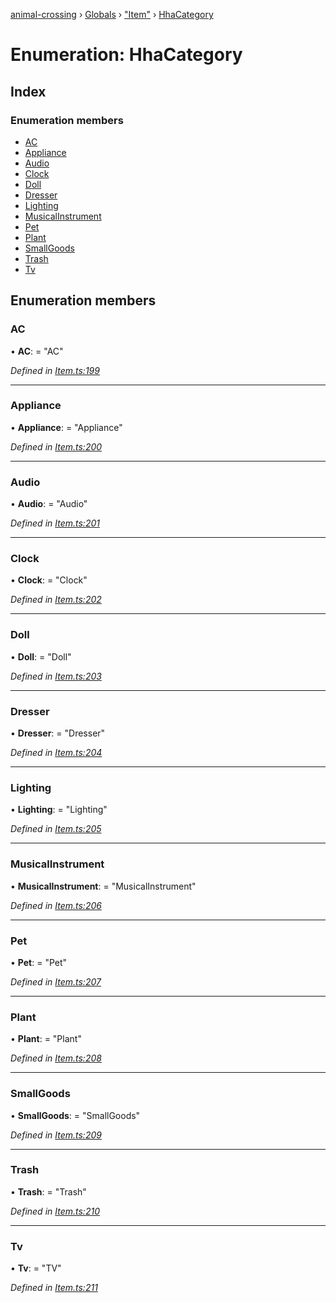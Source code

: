 [animal-crossing](../README.md) › [Globals](../globals.md) › ["Item"](../modules/_item_.md) › [HhaCategory](_item_.hhacategory.md)

# Enumeration: HhaCategory

## Index

### Enumeration members

* [AC](_item_.hhacategory.md#ac)
* [Appliance](_item_.hhacategory.md#appliance)
* [Audio](_item_.hhacategory.md#audio)
* [Clock](_item_.hhacategory.md#clock)
* [Doll](_item_.hhacategory.md#doll)
* [Dresser](_item_.hhacategory.md#dresser)
* [Lighting](_item_.hhacategory.md#lighting)
* [MusicalInstrument](_item_.hhacategory.md#musicalinstrument)
* [Pet](_item_.hhacategory.md#pet)
* [Plant](_item_.hhacategory.md#plant)
* [SmallGoods](_item_.hhacategory.md#smallgoods)
* [Trash](_item_.hhacategory.md#trash)
* [Tv](_item_.hhacategory.md#tv)

## Enumeration members

###  AC

• **AC**: = "AC"

*Defined in [Item.ts:199](https://github.com/Norviah/animal-crossing/blob/ee641cf/module/types/Item.ts#L199)*

___

###  Appliance

• **Appliance**: = "Appliance"

*Defined in [Item.ts:200](https://github.com/Norviah/animal-crossing/blob/ee641cf/module/types/Item.ts#L200)*

___

###  Audio

• **Audio**: = "Audio"

*Defined in [Item.ts:201](https://github.com/Norviah/animal-crossing/blob/ee641cf/module/types/Item.ts#L201)*

___

###  Clock

• **Clock**: = "Clock"

*Defined in [Item.ts:202](https://github.com/Norviah/animal-crossing/blob/ee641cf/module/types/Item.ts#L202)*

___

###  Doll

• **Doll**: = "Doll"

*Defined in [Item.ts:203](https://github.com/Norviah/animal-crossing/blob/ee641cf/module/types/Item.ts#L203)*

___

###  Dresser

• **Dresser**: = "Dresser"

*Defined in [Item.ts:204](https://github.com/Norviah/animal-crossing/blob/ee641cf/module/types/Item.ts#L204)*

___

###  Lighting

• **Lighting**: = "Lighting"

*Defined in [Item.ts:205](https://github.com/Norviah/animal-crossing/blob/ee641cf/module/types/Item.ts#L205)*

___

###  MusicalInstrument

• **MusicalInstrument**: = "MusicalInstrument"

*Defined in [Item.ts:206](https://github.com/Norviah/animal-crossing/blob/ee641cf/module/types/Item.ts#L206)*

___

###  Pet

• **Pet**: = "Pet"

*Defined in [Item.ts:207](https://github.com/Norviah/animal-crossing/blob/ee641cf/module/types/Item.ts#L207)*

___

###  Plant

• **Plant**: = "Plant"

*Defined in [Item.ts:208](https://github.com/Norviah/animal-crossing/blob/ee641cf/module/types/Item.ts#L208)*

___

###  SmallGoods

• **SmallGoods**: = "SmallGoods"

*Defined in [Item.ts:209](https://github.com/Norviah/animal-crossing/blob/ee641cf/module/types/Item.ts#L209)*

___

###  Trash

• **Trash**: = "Trash"

*Defined in [Item.ts:210](https://github.com/Norviah/animal-crossing/blob/ee641cf/module/types/Item.ts#L210)*

___

###  Tv

• **Tv**: = "TV"

*Defined in [Item.ts:211](https://github.com/Norviah/animal-crossing/blob/ee641cf/module/types/Item.ts#L211)*
